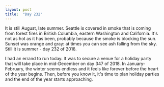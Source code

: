 ```yaml
---
layout: post
title:  "Day 232"
---
```

It is still August, late summer.  Seattle is covered in smoke that is coming from forest fires in British Columbia, eastern Washington and California. It's not as hot as it has been, probably because the smoke is  blocking the sun. Sunset was orange and gray: at times you can see ash falling from the sky.  Still it is summer - day 232 of 2018.

I had an errand to run today. It was to secure a venue for a holiday party that will take place in mid-December on day 347 of 2018.  In January-February, the winter seems endless and it feels like forever before the heart of the year begins.  Then, before  you know it, it's time to plan holiday parties and the end of the year starts approaching.
